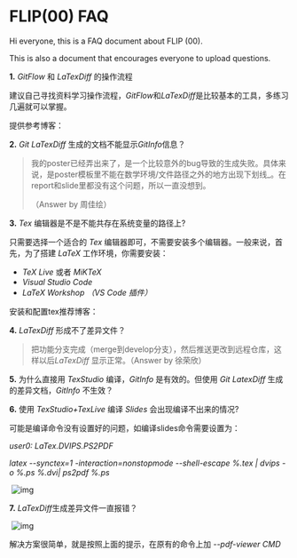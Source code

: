 # FLIP(00) FAQ

Hi everyone, this is a FAQ document about FLIP (00). 

This is also a document that encourages everyone to upload questions.

**1.** *GitFlow*  和 *LaTexDiff* 的操作流程

建议自己寻找资料学习操作流程，*GitFlow*和*LaTexDiff*是比较基本的工具，多练习几遍就可以掌握。

提供参考博客：

[Blog 1]: https://blog.tulip.org.au/2018/07/31/Tools-LaTeX/
[Blog 2]: https://coco.tulip.org.au/post/git-latexdiff/

**2.** *Git LaTexDiff* 生成的文档不能显示*GitInfo*信息？

> 我的poster已经弄出来了，是一个比较意外的bug导致的生成失败。具体来说，是poster模板里不能在数学环境/文件路径之外的地方出现下划线_。在report和slide里都没有这个问题，所以一直没想到。
>
> （Answer by 周佳绘）

**3.** *Tex* 编辑器是不是不能共存在系统变量的路径上?

只需要选择一个适合的 *Tex* 编辑器即可，不需要安装多个编辑器。一般来说，首先，为了搭建 *LaTeX* 工作环境，你需要安装：

- *TeX Live* 或者 *MiKTeX* 
- *Visual Studio Code*
- *LaTeX Workshop （VS Code 插件）*

安装和配置tex推荐博客：

[Blog1]: https://www.latexstudio.net/archives/12260.html
[Blog2]: https://www.cnblogs.com/1625--H/p/11524968.html
[Blog3]: http://www.wenxingsen.com/blog/blogdetail.php?pageid=524

**4.** *LaTexDiff* 形成不了差异文件？

> 把功能分支完成（merge到develop分支），然后推送更改到远程仓库，这样以后*LaTexDiff* 显示正常。（Answer by 徐荣欣）

**5.** 为什么直接用 *TexStudio* 编译，*GitInfo* 是有效的。但使用 *Git LatexDiff* 生成的差异文档，*GitInfo* 不生效？

[解决方法 by 周佳绘]: http://blog.sanhuax2.xyz/

**6.** 使用 *TexStudio+TexLive* 编译 *Slides* 会出现编译不出来的情况?

可能是编译命令没有设置好的问题，如编译slides命令需要设置为：

*user0: LaTex.DVIPS.PS2PDF*

*latex --synctex=1 -interaction=nonstopmode --shell-escape %.tex | dvips -o %.ps %.dvi| ps2pdf %.ps*

​      ![img](https://uploader.shimo.im/f/d4c2X0gqZXcpgFpU.png!thumbnail)      

**7.** *LaTexDiff*生成差异文件一直报错？

​        ![img](https://uploader.shimo.im/f/uYkHBfB2E708l8d2.png!thumbnail)      

解决方案很简单，就是按照上面的提示，在原有的命令上加 *--pdf-viewer CMD*

